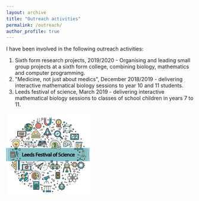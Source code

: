 ```yaml
---
layout: archive
title: "Outreach activities"
permalink: /outreach/
author_profile: true
---
```


I have been involved in the following outreach activities:

1. Sixth form research projects, 2019/2020 - Organising and leading small group projects at a sixth form college, combining biology, mathematics and computer programming.
2. "Medicine, not just about medics", December 2018/2019 - delivering interactive mathematical biology sessions to year 10 and 11 students.
3. Leeds festival of science, March 2019 - delivering interactive mathematical biology sessions to classes of school children in years 7 to 11.

<img src="/images/lfos.png?raw=true"/>

